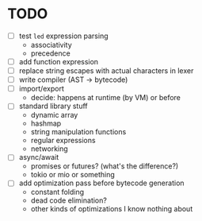 # TODO

- [ ] test `led` expression parsing
    - associativity
    - precedence
- [ ] add function expression
- [ ] replace string escapes with actual characters in lexer
- [ ] write compiler (AST -> bytecode)
- [ ] import/export
    - decide: happens at runtime (by VM) or before
- [ ] standard library stuff
    - dynamic array
    - hashmap
    - string manipulation functions
    - regular expressions
    - networking
- [ ] async/await
    - promises or futures? (what's the difference?)
    - tokio or mio or something
- [ ] add optimization pass before bytecode generation
    - constant folding
    - dead code elimination?
    - other kinds of optimizations I know nothing about
